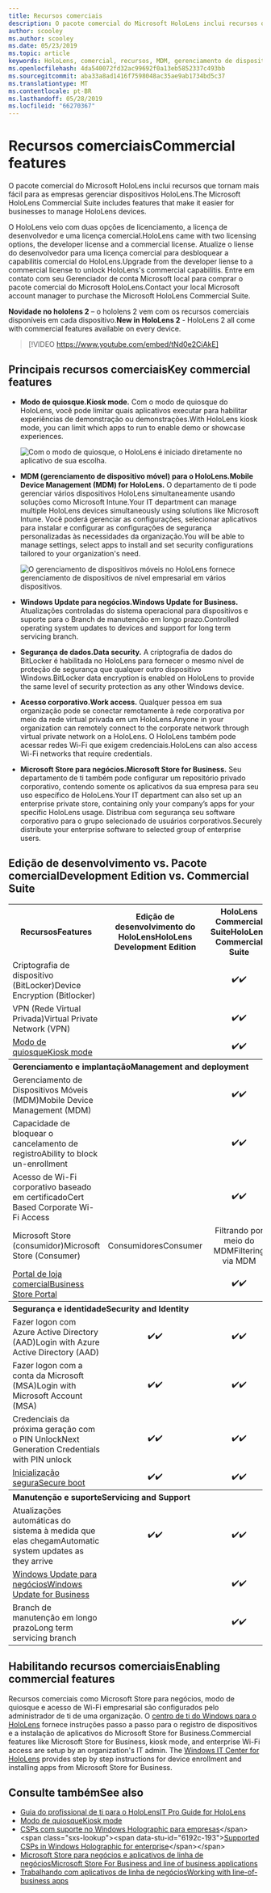 ```yaml
---
title: Recursos comerciais
description: O pacote comercial do Microsoft HoloLens inclui recursos que tornam mais fácil para as empresas gerenciar dispositivos HoloLens.  O HoloLens 2 está equipado com recursos comerciais por padrão.
author: scooley
ms.author: scooley
ms.date: 05/23/2019
ms.topic: article
keywords: HoloLens, comercial, recursos, MDM, gerenciamento de dispositivo móvel, modo de quiosque
ms.openlocfilehash: 4da540072fd32ac99692f0a13eb5852337c493bb
ms.sourcegitcommit: aba33a8ad1416f7598048ac35ae9ab1734bd5c37
ms.translationtype: MT
ms.contentlocale: pt-BR
ms.lasthandoff: 05/28/2019
ms.locfileid: "66270367"
---
```

# <a name="commercial-features"></a><span data-ttu-id="6192c-105">Recursos comerciais</span><span class="sxs-lookup"><span data-stu-id="6192c-105">Commercial features</span></span>

<span data-ttu-id="6192c-106">O pacote comercial do Microsoft HoloLens inclui recursos que tornam mais fácil para as empresas gerenciar dispositivos HoloLens.</span><span class="sxs-lookup"><span data-stu-id="6192c-106">The Microsoft HoloLens Commercial Suite includes features that make it easier for businesses to manage HoloLens devices.</span></span>

<span data-ttu-id="6192c-107">O HoloLens veio com duas opções de licenciamento, a licença de desenvolvedor e uma licença comercial.</span><span class="sxs-lookup"><span data-stu-id="6192c-107">HoloLens came with two licensing options, the developer license and a commercial license.</span></span>  <span data-ttu-id="6192c-108">Atualize o liense do desenvolvedor para uma licença comercial para desbloquear a capabilitis comercial do HoloLens.</span><span class="sxs-lookup"><span data-stu-id="6192c-108">Upgrade from the developer liense to a commercial license to unlock HoloLens's commercial capabilitis.</span></span>  <span data-ttu-id="6192c-109">Entre em contato com seu Gerenciador de conta Microsoft local para comprar o pacote comercial do Microsoft HoloLens.</span><span class="sxs-lookup"><span data-stu-id="6192c-109">Contact your local Microsoft account manager to purchase the Microsoft HoloLens Commercial Suite.</span></span>

<span data-ttu-id="6192c-110">**Novidade no hololens 2** – o hololens 2 vem com os recursos comerciais disponíveis em cada dispositivo.</span><span class="sxs-lookup"><span data-stu-id="6192c-110">**New in HoloLens 2** - HoloLens 2 all come with commercial features available on every device.</span></span>

>[!VIDEO https://www.youtube.com/embed/tNd0e2CiAkE]

## <a name="key-commercial-features"></a><span data-ttu-id="6192c-111">Principais recursos comerciais</span><span class="sxs-lookup"><span data-stu-id="6192c-111">Key commercial features</span></span>

* <span data-ttu-id="6192c-112">**Modo de quiosque.**</span><span class="sxs-lookup"><span data-stu-id="6192c-112">**Kiosk mode.**</span></span> <span data-ttu-id="6192c-113">Com o modo de quiosque do HoloLens, você pode limitar quais aplicativos executar para habilitar experiências de demonstração ou demonstrações.</span><span class="sxs-lookup"><span data-stu-id="6192c-113">With HoloLens kiosk mode, you can limit which apps to run to enable demo or showcase experiences.</span></span>

  ![Com o modo de quiosque, o HoloLens é iniciado diretamente no aplicativo de sua escolha.](images/201608-kioskmode-400px.png)

* <span data-ttu-id="6192c-115">**MDM (gerenciamento de dispositivo móvel) para o HoloLens.**</span><span class="sxs-lookup"><span data-stu-id="6192c-115">**Mobile Device Management (MDM) for HoloLens.**</span></span> <span data-ttu-id="6192c-116">O departamento de ti pode gerenciar vários dispositivos HoloLens simultaneamente usando soluções como Microsoft Intune.</span><span class="sxs-lookup"><span data-stu-id="6192c-116">Your IT department can manage multiple HoloLens devices simultaneously using solutions like Microsoft Intune.</span></span> <span data-ttu-id="6192c-117">Você poderá gerenciar as configurações, selecionar aplicativos para instalar e configurar as configurações de segurança personalizadas às necessidades da organização.</span><span class="sxs-lookup"><span data-stu-id="6192c-117">You will be able to manage settings, select apps to install and set security configurations tailored to your organization's need.</span></span>

  ![O gerenciamento de dispositivos móveis no HoloLens fornece gerenciamento de dispositivos de nível empresarial em vários dispositivos.](images/201608-enterprisemanagement-400px.png)
   
* <span data-ttu-id="6192c-119">**Windows Update para negócios.**</span><span class="sxs-lookup"><span data-stu-id="6192c-119">**Windows Update for Business.**</span></span> <span data-ttu-id="6192c-120">Atualizações controladas do sistema operacional para dispositivos e suporte para o Branch de manutenção em longo prazo.</span><span class="sxs-lookup"><span data-stu-id="6192c-120">Controlled operating system updates to devices and support for long term servicing branch.</span></span>
* <span data-ttu-id="6192c-121">**Segurança de dados.**</span><span class="sxs-lookup"><span data-stu-id="6192c-121">**Data security.**</span></span> <span data-ttu-id="6192c-122">A criptografia de dados do BitLocker é habilitada no HoloLens para fornecer o mesmo nível de proteção de segurança que qualquer outro dispositivo Windows.</span><span class="sxs-lookup"><span data-stu-id="6192c-122">BitLocker data encryption is enabled on HoloLens to provide the same level of security protection as any other Windows device.</span></span>
* <span data-ttu-id="6192c-123">**Acesso corporativo.**</span><span class="sxs-lookup"><span data-stu-id="6192c-123">**Work access.**</span></span> <span data-ttu-id="6192c-124">Qualquer pessoa em sua organização pode se conectar remotamente à rede corporativa por meio da rede virtual privada em um HoloLens.</span><span class="sxs-lookup"><span data-stu-id="6192c-124">Anyone in your organization can remotely connect to the corporate network through virtual private network on a HoloLens.</span></span> <span data-ttu-id="6192c-125">O HoloLens também pode acessar redes Wi-Fi que exigem credenciais.</span><span class="sxs-lookup"><span data-stu-id="6192c-125">HoloLens can also access Wi-Fi networks that require credentials.</span></span>
* <span data-ttu-id="6192c-126">**Microsoft Store para negócios.**</span><span class="sxs-lookup"><span data-stu-id="6192c-126">**Microsoft Store for Business.**</span></span> <span data-ttu-id="6192c-127">Seu departamento de ti também pode configurar um repositório privado corporativo, contendo somente os aplicativos da sua empresa para seu uso específico de HoloLens.</span><span class="sxs-lookup"><span data-stu-id="6192c-127">Your IT department can also set up an enterprise private store, containing only your company’s apps for your specific HoloLens usage.</span></span> <span data-ttu-id="6192c-128">Distribua com segurança seu software corporativo para o grupo selecionado de usuários corporativos.</span><span class="sxs-lookup"><span data-stu-id="6192c-128">Securely distribute your enterprise software to selected group of enterprise users.</span></span>

## <a name="development-edition-vs-commercial-suite"></a><span data-ttu-id="6192c-129">Edição de desenvolvimento vs. Pacote comercial</span><span class="sxs-lookup"><span data-stu-id="6192c-129">Development Edition vs. Commercial Suite</span></span>

<table>
<tr>
<th><span data-ttu-id="6192c-130">Recursos</span><span class="sxs-lookup"><span data-stu-id="6192c-130">Features</span></span></th><th><span data-ttu-id="6192c-131">Edição de desenvolvimento do HoloLens</span><span class="sxs-lookup"><span data-stu-id="6192c-131">HoloLens Development Edition</span></span></th><th><span data-ttu-id="6192c-132">HoloLens Commercial Suite</span><span class="sxs-lookup"><span data-stu-id="6192c-132">HoloLens Commercial Suite</span></span></th><th><span data-ttu-id="6192c-133">HoloLens 2</span><span class="sxs-lookup"><span data-stu-id="6192c-133">HoloLens 2</span></span></th>
</tr><tr>
<td><span data-ttu-id="6192c-134">Criptografia de dispositivo (BitLocker)</span><span class="sxs-lookup"><span data-stu-id="6192c-134">Device Encryption (Bitlocker)</span></span></td><td></td><td style="text-align: center;"><span data-ttu-id="6192c-135">✔️</span><span class="sxs-lookup"><span data-stu-id="6192c-135">✔️</span></span></td><td style="text-align: center;"><span data-ttu-id="6192c-136">✔️</span><span class="sxs-lookup"><span data-stu-id="6192c-136">✔️</span></span></td>
</tr><tr>
<td><span data-ttu-id="6192c-137">VPN (Rede Virtual Privada)</span><span class="sxs-lookup"><span data-stu-id="6192c-137">Virtual Private Network (VPN)</span></span></td><td></td><td style="text-align: center;"><span data-ttu-id="6192c-138">✔️</span><span class="sxs-lookup"><span data-stu-id="6192c-138">✔️</span></span></td><td style="text-align: center;"><span data-ttu-id="6192c-139">✔️</span><span class="sxs-lookup"><span data-stu-id="6192c-139">✔️</span></span></td>
</tr><tr>
<td><span data-ttu-id="6192c-140"><a href="using-the-windows-device-portal.md#kiosk-mode">Modo de quiosque</a></span><span class="sxs-lookup"><span data-stu-id="6192c-140"><a href="using-the-windows-device-portal.md#kiosk-mode">Kiosk mode</a></span></span></td><td></td><td style="text-align: center;"><span data-ttu-id="6192c-141">✔️</span><span class="sxs-lookup"><span data-stu-id="6192c-141">✔️</span></span></td><td style="text-align: center;"><span data-ttu-id="6192c-142">✔️</span><span class="sxs-lookup"><span data-stu-id="6192c-142">✔️</span></span></td>
</tr><tr>
<th colspan="3" style="text-align: left;"> <span data-ttu-id="6192c-143">Gerenciamento e implantação</span><span class="sxs-lookup"><span data-stu-id="6192c-143">Management and deployment</span></span></th>
</tr><tr>
<td><span data-ttu-id="6192c-144">Gerenciamento de Dispositivos Móveis (MDM)</span><span class="sxs-lookup"><span data-stu-id="6192c-144">Mobile Device Management (MDM)</span></span></td><td style="text-align: center;"></td><td style="text-align: center;"><span data-ttu-id="6192c-145">✔️</span><span class="sxs-lookup"><span data-stu-id="6192c-145">✔️</span></span></td><td style="text-align: center;"><span data-ttu-id="6192c-146">✔️</span><span class="sxs-lookup"><span data-stu-id="6192c-146">✔️</span></span></td>
</tr><tr>
<td><span data-ttu-id="6192c-147">Capacidade de bloquear o cancelamento de registro</span><span class="sxs-lookup"><span data-stu-id="6192c-147">Ability to block un-enrollment</span></span></td><td></td><td style="text-align: center;"><span data-ttu-id="6192c-148">✔️</span><span class="sxs-lookup"><span data-stu-id="6192c-148">✔️</span></span></td><td style="text-align: center;"><span data-ttu-id="6192c-149">✔️</span><span class="sxs-lookup"><span data-stu-id="6192c-149">✔️</span></span></td>
</tr><tr>
<td><span data-ttu-id="6192c-150">Acesso de Wi-Fi corporativo baseado em certificado</span><span class="sxs-lookup"><span data-stu-id="6192c-150">Cert Based Corporate Wi-Fi Access</span></span></td><td></td><td style="text-align: center;"><span data-ttu-id="6192c-151">✔️</span><span class="sxs-lookup"><span data-stu-id="6192c-151">✔️</span></span></td><td style="text-align: center;"><span data-ttu-id="6192c-152">✔️</span><span class="sxs-lookup"><span data-stu-id="6192c-152">✔️</span></span></td>
</tr><tr>
<td><span data-ttu-id="6192c-153">Microsoft Store (consumidor)</span><span class="sxs-lookup"><span data-stu-id="6192c-153">Microsoft Store (Consumer)</span></span></td><td style="text-align: center;"><span data-ttu-id="6192c-154">Consumidores</span><span class="sxs-lookup"><span data-stu-id="6192c-154">Consumer</span></span></td><td style="text-align: center;"><span data-ttu-id="6192c-155">Filtrando por meio do MDM</span><span class="sxs-lookup"><span data-stu-id="6192c-155">Filtering via MDM</span></span></td><td style="text-align: center;"><span data-ttu-id="6192c-156">Filtrando por meio do MDM</span><span class="sxs-lookup"><span data-stu-id="6192c-156">Filtering via MDM</span></span></td>
</tr><tr>
<td><span data-ttu-id="6192c-157"><a href="https://technet.microsoft.com/itpro/windows/manage/working-with-line-of-business-apps">Portal de loja comercial</a></span><span class="sxs-lookup"><span data-stu-id="6192c-157"><a href="https://technet.microsoft.com/itpro/windows/manage/working-with-line-of-business-apps">Business Store Portal</a></span></span></td><td></td><td style="text-align: center;"><span data-ttu-id="6192c-158">✔️</span><span class="sxs-lookup"><span data-stu-id="6192c-158">✔️</span></span></td><td style="text-align: center;"><span data-ttu-id="6192c-159">✔️</span><span class="sxs-lookup"><span data-stu-id="6192c-159">✔️</span></span></td>
</tr><tr>
<th colspan="3" style="text-align: left;"> <span data-ttu-id="6192c-160">Segurança e identidade</span><span class="sxs-lookup"><span data-stu-id="6192c-160">Security and Identity</span></span></th>
</tr><tr>
<td><span data-ttu-id="6192c-161">Fazer logon com Azure Active Directory (AAD)</span><span class="sxs-lookup"><span data-stu-id="6192c-161">Login with Azure Active Directory (AAD)</span></span></td><td style="text-align: center;"><span data-ttu-id="6192c-162">✔️</span><span class="sxs-lookup"><span data-stu-id="6192c-162">✔️</span></span></td><td style="text-align: center;"><span data-ttu-id="6192c-163">✔️</span><span class="sxs-lookup"><span data-stu-id="6192c-163">✔️</span></span></td><td style="text-align: center;"><span data-ttu-id="6192c-164">✔️</span><span class="sxs-lookup"><span data-stu-id="6192c-164">✔️</span></span></td>
</tr><tr>
<td><span data-ttu-id="6192c-165">Fazer logon com a conta da Microsoft (MSA)</span><span class="sxs-lookup"><span data-stu-id="6192c-165">Login with Microsoft Account (MSA)</span></span></td><td style="text-align: center;"><span data-ttu-id="6192c-166">✔️</span><span class="sxs-lookup"><span data-stu-id="6192c-166">✔️</span></span></td><td style="text-align: center;"><span data-ttu-id="6192c-167">✔️</span><span class="sxs-lookup"><span data-stu-id="6192c-167">✔️</span></span></td><td style="text-align: center;"><span data-ttu-id="6192c-168">✔️</span><span class="sxs-lookup"><span data-stu-id="6192c-168">✔️</span></span></td>
</tr><tr>
<td><span data-ttu-id="6192c-169">Credenciais da próxima geração com o PIN Unlock</span><span class="sxs-lookup"><span data-stu-id="6192c-169">Next Generation Credentials with PIN unlock</span></span></td><td style="text-align: center;"><span data-ttu-id="6192c-170">✔️</span><span class="sxs-lookup"><span data-stu-id="6192c-170">✔️</span></span></td><td style="text-align: center;"><span data-ttu-id="6192c-171">✔️</span><span class="sxs-lookup"><span data-stu-id="6192c-171">✔️</span></span></td><td style="text-align: center;"><span data-ttu-id="6192c-172">✔️</span><span class="sxs-lookup"><span data-stu-id="6192c-172">✔️</span></span></td>
</tr><tr>
<td><span data-ttu-id="6192c-173"><a href="https://msdn.microsoft.com/windows/hardware/commercialize/manufacture/desktop/secure-boot-overview">Inicialização segura</a></span><span class="sxs-lookup"><span data-stu-id="6192c-173"><a href="https://msdn.microsoft.com/windows/hardware/commercialize/manufacture/desktop/secure-boot-overview">Secure boot</a></span></span></td><td style="text-align: center;"><span data-ttu-id="6192c-174">✔️</span><span class="sxs-lookup"><span data-stu-id="6192c-174">✔️</span></span></td><td style="text-align: center;"><span data-ttu-id="6192c-175">✔️</span><span class="sxs-lookup"><span data-stu-id="6192c-175">✔️</span></span></td><td style="text-align: center;"><span data-ttu-id="6192c-176">✔️</span><span class="sxs-lookup"><span data-stu-id="6192c-176">✔️</span></span></td>
</tr><tr>
<th colspan="3" style="text-align: left;"> <span data-ttu-id="6192c-177">Manutenção e suporte</span><span class="sxs-lookup"><span data-stu-id="6192c-177">Servicing and Support</span></span></th>
</tr><tr>
<td><span data-ttu-id="6192c-178">Atualizações automáticas do sistema à medida que elas chegam</span><span class="sxs-lookup"><span data-stu-id="6192c-178">Automatic system updates as they arrive</span></span></td><td style="text-align: center;"><span data-ttu-id="6192c-179">✔️</span><span class="sxs-lookup"><span data-stu-id="6192c-179">✔️</span></span></td><td style="text-align: center;"><span data-ttu-id="6192c-180">✔️</span><span class="sxs-lookup"><span data-stu-id="6192c-180">✔️</span></span></td><td style="text-align: center;"><span data-ttu-id="6192c-181">✔️</span><span class="sxs-lookup"><span data-stu-id="6192c-181">✔️</span></span></td>
</tr><tr>
<td><span data-ttu-id="6192c-182"><a href="https://technet.microsoft.com/itpro/windows/plan/windows-update-for-business">Windows Update para negócios</a></span><span class="sxs-lookup"><span data-stu-id="6192c-182"><a href="https://technet.microsoft.com/itpro/windows/plan/windows-update-for-business">Windows Update for Business</a></span></span></td><td></td><td style="text-align: center;"><span data-ttu-id="6192c-183">✔️</span><span class="sxs-lookup"><span data-stu-id="6192c-183">✔️</span></span></td><td style="text-align: center;"><span data-ttu-id="6192c-184">✔️</span><span class="sxs-lookup"><span data-stu-id="6192c-184">✔️</span></span></td>
</tr><tr>
<td><span data-ttu-id="6192c-185">Branch de manutenção em longo prazo</span><span class="sxs-lookup"><span data-stu-id="6192c-185">Long term servicing branch</span></span></td><td></td><td style="text-align: center;"><span data-ttu-id="6192c-186">✔️</span><span class="sxs-lookup"><span data-stu-id="6192c-186">✔️</span></span></td><td style="text-align: center;"><span data-ttu-id="6192c-187">✔️</span><span class="sxs-lookup"><span data-stu-id="6192c-187">✔️</span></span></td>
</tr>
</table>



## <a name="enabling-commercial-features"></a><span data-ttu-id="6192c-188">Habilitando recursos comerciais</span><span class="sxs-lookup"><span data-stu-id="6192c-188">Enabling commercial features</span></span>

<span data-ttu-id="6192c-189">Recursos comerciais como Microsoft Store para negócios, modo de quiosque e acesso de Wi-Fi empresarial são configurados pelo administrador de ti de uma organização. O [centro de ti do Windows para o HoloLens](https://docs.microsoft.com/hololens) fornece instruções passo a passo para o registro de dispositivos e a instalação de aplicativos do Microsoft Store for Business.</span><span class="sxs-lookup"><span data-stu-id="6192c-189">Commercial features like Microsoft Store for Business, kiosk mode, and enterprise Wi-Fi access are setup by an organization's IT admin. The [Windows IT Center for HoloLens](https://docs.microsoft.com/hololens) provides step by step instructions for device enrollment and installing apps from Microsoft Store for Business.</span></span>

## <a name="see-also"></a><span data-ttu-id="6192c-190">Consulte também</span><span class="sxs-lookup"><span data-stu-id="6192c-190">See also</span></span>
* [<span data-ttu-id="6192c-191">Guia do profissional de ti para o HoloLens</span><span class="sxs-lookup"><span data-stu-id="6192c-191">IT Pro Guide for HoloLens</span></span>](https://technet.microsoft.com/itpro/hololens/index)
* [<span data-ttu-id="6192c-192">Modo de quiosque</span><span class="sxs-lookup"><span data-stu-id="6192c-192">Kiosk mode</span></span>](using-the-windows-device-portal.md#kiosk-mode)
* <span data-ttu-id="6192c-193">[CSPs com suporte no Windows Holographic para empresas](https://msdn.microsoft.com/library/windows/hardware/dn920025(v=vs.85).aspx#HoloLens)</span><span class="sxs-lookup"><span data-stu-id="6192c-193">[Supported CSPs in Windows Holographic for enterprise](https://msdn.microsoft.com/library/windows/hardware/dn920025(v=vs.85).aspx#HoloLens)</span></span>
* [<span data-ttu-id="6192c-194">Microsoft Store para negócios e aplicativos de linha de negócios</span><span class="sxs-lookup"><span data-stu-id="6192c-194">Microsoft Store For Business and line of business applications</span></span>](https://blogs.technet.microsoft.com/sbucci/2016/04/13/windows-store-for-business-and-line-of-business-applications/)
* [<span data-ttu-id="6192c-195">Trabalhando com aplicativos de linha de negócios</span><span class="sxs-lookup"><span data-stu-id="6192c-195">Working with line-of-business apps</span></span>](https://technet.microsoft.com/itpro/windows/manage/working-with-line-of-business-apps)
